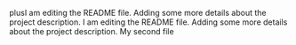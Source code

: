 

plusI am editing the README file. Adding some more details about the project description.
I am editing the README file. Adding some more details about the project description.
My second file
